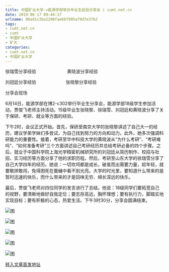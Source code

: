 ```yaml
---
title: 中国矿业大学->能源学部举办毕业生经验分享会 | cumt.net.cn
date: 2019-06-17 09:44:17
urlname: 80a41c2ba2296fae66f995a79d7e37b2
tags: 
- cumt.net.cn
- cumt
- 中国矿业大学
- 矿大
categories:
- cumt.net.cn
- 中国矿业大学
---
```



徐瑞雪分享经验                         黄晓波分享经验

刘冠廷分享经验                        张晓黎分享经验

分享会现场

6月14日，能源学部在博2-c302举行毕业生分享会，能源学部18级学生参加活动，贾俊飞老师主持活动。15级毕业生张晓黎、徐瑞雪、刘冠廷和黄晓波分享了关于保研、考研、就业等方面的经验。

下午2时，会议正式开始。首先，保研至南京大学的张晓黎讲述了自己大一的经历，建议学弟学妹们多尝试，为自己找到努力的方向和动力。此外，她多次强调科研能力的重要性。接着，考研至华中科技大学的黄晓波从“为什么考研”、“考研难吗”、“如何准备考研”三个方面讲述自己考研经历并总结考研必备的四个步骤。之后，就业于中国科学院上海光学精密机械研究所的刘冠廷从简历制作、校招与社招、实习经历等方面分享了他的求职历程。然后，考研至山东大学的徐瑞雪分享了自己大学四年的经历。她说：一切坎坷都是成长，破茧而出需要力量，趁年轻，就要敢拼敢闯，免得困死在蚕蛹中看不到光亮。大学的时光里，要知道什么带来的是暂时迅速的快乐，而什么带来的才是回味无穷、绵长深远的快乐。

最后，贾俊飞老师对四位同学的发言进行了总结。他说：18级同学们要拓宽自己的视野，要清晰地做好自我定位；要志存高远，胸怀理想；要有执行力，脚踏实地实现目标；要有积极的心态，热爱生活。下午3时30分，分享会圆满结束。



![图](http://xwzx.cumt.edu.cn/_upload/article/images/78/f1/374239ad42059d44e733aa208a5d/016b43be-343a-42dc-aea5-ca0a025b8cee.png)

![图](http://xwzx.cumt.edu.cn/_upload/article/images/78/f1/374239ad42059d44e733aa208a5d/72e1b050-cf81-4ce6-82e1-40d14cbf7ec2.png)

![图](http://xwzx.cumt.edu.cn/_upload/article/images/78/f1/374239ad42059d44e733aa208a5d/1be4898d-8f98-46d9-840d-45588e120045.png)

![图](http://xwzx.cumt.edu.cn/_upload/article/images/78/f1/374239ad42059d44e733aa208a5d/b24835cf-9fc1-4435-b56a-7b114a7b558c.png)

![图](http://xwzx.cumt.edu.cn/_upload/article/images/78/f1/374239ad42059d44e733aa208a5d/d775f23f-a640-4f12-b6f2-32171bbc0402.png)

[转入文章首发地址](http://xwzx.cumt.edu.cn/14/a8/c523a529576/page.htm)